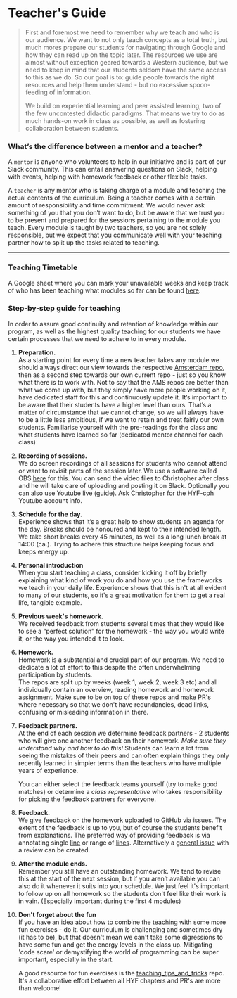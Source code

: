 # Teacher's Guide

>First and foremost we need to remember why we teach and who is our audience. We want to not only teach concepts as a total truth, but much mores prepare our students for navigating through Google and how they can read up on the topic later. The resources we use are almost without exception geared towards a Western audience, but we need to keep in mind that our students seldom have the same access to this as we do. So our goal is to: guide people towards the right resources and help them understand - but no excessive spoon-feeding of information. <p>
 We build on experiential learning and peer assisted learning, two of the few uncontested didactic paradigms. That means we try to do as much hands-on work in class as possible, as well as fostering collaboration between students.

### What’s the difference between a mentor and a teacher? 
A `mentor` is anyone who volunteers to help in our initiative and is part of our Slack community. This can entail answering questions on Slack, helping with events, helping with homework feedback or other flexible tasks.

A `teacher` is any mentor who is taking charge of a module and teaching the actual contents of the curriculum. Being a teacher comes with a certain amount of responsibility and time commitment. We would never ask something of you that you don’t want to do, but be aware that we trust you to be present and prepared for the sessions pertaining to the module you teach. Every module is taught by two teachers, so you are not solely responsible, but we expect that you communicate well with your teaching partner how to split up the tasks related to teaching.

---

### Teaching Timetable
A Google sheet where you can mark your unavailable weeks and keep track of who has been teaching what modules so far can be found [here](https://docs.google.com/spreadsheets/d/1uYSzLetZxhIUIlpk0Si3KgQ9I1-yniif37-Te_7X4j8/edit?usp=sharing).

### Step-by-step guide for teaching
In order to assure good continuity and retention of knowledge within our program, as well as the highest quality teaching for our students we have certain processes that we need to adhere to in every module.

1. **Preparation.** <br>As a starting point for every time a new teacher takes any module we should always direct our view towards the respective [Amsterdam repo](https://github.com/HackYourFuture/curriculum), then as a second step towards our own current repo - just so you know what there is to work with. Not to say that the AMS repos are better than what we come up with, but they simply have more people working on it, have dedicated staff for this and continuously update it. It’s important to be aware that their students have a higher level than ours. That’s a matter of circumstance that we cannot change, so we will always have to be a little less ambitious, if we want to retain and treat fairly our own students. Familiarise yourself with the pre-readings for the class and what students have learned so far (dedicated mentor channel for each class)

2. **Recording of sessions.** <br>We do screen recordings of all sessions for students who cannot attend or want to revisit parts of the session later. We use a software called OBS [here](https://obsproject.com/) for this. You can send the video files to Christopher after class and he will take care of uploading and posting it on Slack. Optionally you can also use Youtube live (guide). Ask Christopher for the HYF-cph Youtube account info.

3. **Schedule for the day.** <br> Experience shows that it’s a great help to show students an agenda for the day. Breaks should be honoured and kept to their intended length. We take short breaks every 45 minutes, as well as a long lunch break at 14:00 (ca.). Trying to adhere this structure helps keeping focus and keeps energy up.

4. **Personal introduction** <br>
When you start teaching a class, consider kicking it off by briefly explaining what kind of work you do and how you use the frameworks we teach in your daily life. Experience shows that this isn't at all evident to many of our students, so it's a great motivation for them to get a real life, tangible example.

5. **Previous week's homework.** <br> We received feedback from students several times that they would like to see a “perfect solution” for the homework - the way you would write it, or the way you intended it to look.

6. **Homework.** <br>
Homework is a substantial and crucial part of our program. We need to dedicate a lot of effort to this despite the often underwhelming participation by students.<br>
The repos are split up by weeks (week 1, week 2, week 3 etc) and all individually contain an overview, reading homework and homework assignment. Make sure to be on top of these repos and make PR's where necessary so that we don't have redundancies, dead links, confusing or misleading information in there.

7. **Feedback partners.** <br>
At the end of each session we determine feedback partners - 2 students who will give one another feedback on their homework. *Make sure they understand why and how to do this!* Students can learn a lot from seeing the mistakes of their peers and can often explain things they only recently learned in simpler terms than the teachers who have multiple years of experience.<p>
You can either select the feedback teams yourself (try to make good matches) or determine a *class representative* who takes responsibility for picking the feedback partners for everyone. 

8. **Feedback.** <br>
We give feedback on the homework uploaded to GitHub via issues. The extent of the feedback is up to you, but of course the students benefit from explanations. The preferred way of providing feedback is via annotating single [line](https://github.com/ShazaMaher/week-01/issues/1) or range of [lines](https://github.com/ShazaMaher/week-01/issues/2). Alternatively a [general issue](https://github.com/chsaqib/hyf-html-css/issues/1) with a review can be created.

9. **After the module ends.** <br> Remember you still have an outstanding homework. We tend to revise this at the start of the next session, but if you aren’t available you can also do it whenever it suits into your schedule. We just feel it's important to follow up on all homework so the students don't feel like their work is in vain. (Especially important during the first 4 modules)

10. **Don't forget about the fun** <br>
If you have an idea about how to combine the teaching with some more fun exercises - do it. Our curriculum is challenging and sometimes dry (it has to be), but that doesn't mean we can't take some digressions to have some fun and get the energy levels in the class up. Mitigating 'code scare' or demystifying the world of programming can be super important, especially in the start. <p>
A good resource for fun exercises is the [teaching_tips_and_tricks](https://github.com/HackYourFuture/teaching_tips_tricks) repo. It's a collaborative effort between all HYF chapters and PR's are more than welcome!


